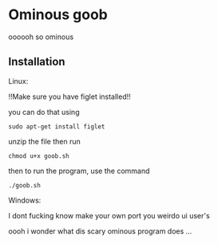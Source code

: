 # Ominous goob

oooooh so ominous

 ## Installation
Linux:

!!Make sure you have figlet installed!!

you can do that using

 ```
sudo apt-get install figlet
```

 unzip the file then run

 
 ```
chmod u+x goob.sh
```

then to run the program, use the command 

 ```
./goob.sh
```
Windows:

I dont fucking know make your own port you weirdo ui user's

oooh i wonder what dis scary ominous program does ... 

